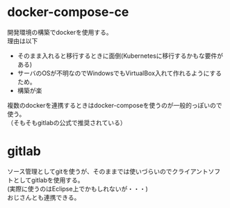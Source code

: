 # docker-compose-ce
開発環境の構築でdockerを使用する。  
理由は以下  
 - そのまま入れると移行するときに面倒(Kubernetesに移行するかもな要件がある)
 - サーバのOSが不明なのでWindowsでもVirtualBox入れて作れるようにするため。
 - 構築が楽

複数のdockerを連携するときはdocker-composeを使うのが一般的っぽいので使う。  
（そもそもgitlabの公式で推奨されている）  

# gitlab
ソース管理としてgitを使うが、そのままでは使いづらいのでクライアントソフトとしてgitlabを使用する。  
(実際に使うのはEclipse上でかもしれないが・・・)  
おじさんとも連携できる。  

